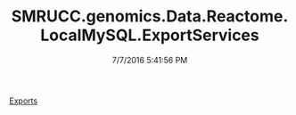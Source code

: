 ﻿---
title: SMRUCC.genomics.Data.Reactome.LocalMySQL.ExportServices
date: 7/7/2016 5:41:56 PM
---

[Exports](T-SMRUCC.genomics.Data.Reactome.LocalMySQL.ExportServices.Exports.html)
